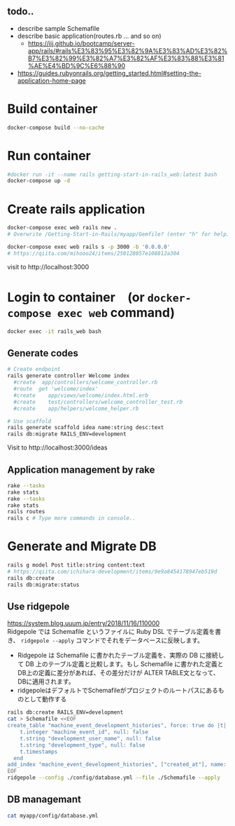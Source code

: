 ## todo..
- describe sample Schemafile
- describe basic application(routes.rb ... and so on)
  - https://iij.github.io/bootcamp/server-app/rails/#rails%E3%83%95%E3%82%9A%E3%83%AD%E3%82%B7%E3%82%99%E3%82%A7%E3%82%AF%E3%83%88%E3%81%AE%E4%BD%9C%E6%88%90
- https://guides.rubyonrails.org/getting_started.html#setting-the-application-home-page

# Build container
```sh
docker-compose build --no-cache
```
# Run container
```sh
#docker run -it --name rails getting-start-in-rails_web:latest bash
docker-compose up -d
```
# Create rails application
```sh
docker-compose exec web rails new .
# Overwrite /Getting-Start-in-Rails/myapp/Gemfile? (enter "h" for help) [Ynaqdhm] n

docker-compose exec web rails s -p 3000 -b '0.0.0.0'
# https://qiita.com/mihooo24/items/250128057e108812a304
```
visit to http://localhost:3000

# Login to container　(or `docker-compose exec web` command)
```sh
docker exec -it rails_web bash
```
## Generate codes
```sh
# Create endpoint
rails generate controller Welcome index
  #create  app/controllers/welcome_controller.rb
  #route  get 'welcome/index'
  #create    app/views/welcome/index.html.erb
  #create    test/controllers/welcome_controller_test.rb
  #create    app/helpers/welcome_helper.rb

# Use scaffold
rails generate scaffold idea name:string desc:text
rails db:migrate RAILS_ENV=development
```
Visit to http://localhost:3000/ideas
## Application management by rake
```sh
rake --tasks
rake stats
rake --tasks
rake stats
rails routes
rails c # Type more commands in console..
```

# Generate and Migrate DB
```sh
rails g model Post title:string content:text
# https://qiita.com/ichihara-development/items/9e9a8454178947eb519d
rails db:create
rails db:migrate:status
```
## Use ridgepole
https://system.blog.uuum.jp/entry/2018/11/16/110000  
Ridgepole では Schemafile というファイルに Ruby DSL でテーブル定義を書き、 `ridgepole --apply` コマンドでそれをデータベースに反映します。
- Ridgepole は Schemafile に書かれたテーブル定義を、実際の DB に接続して DB 上のテーブル定義と比較します。もし Schemafile に書かれた定義と DB上の定義に差分があれば、その差分だけが ALTER TABLE文となって、DBに適用されます。
- ridgepoleはデフォルトでSchemafileがプロジェクトのルートパスにあるものとして動作する
```sh
rails db:create RAILS_ENV=development
cat > Schemafile <<EOF
create_table "machine_event_development_histories", force: true do |t|
    t.integer "machine_event_id", null: false
    t.string "development_user_name", null: false
    t.string "development_type", null: false
    t.timestamps
  end
add_index "machine_event_development_histories", ["created_at"], name: "machine_event_development_histories_from_created_at", using: "btree"
EOF
ridgepole --config ./config/database.yml --file ./Schemafile --apply
```
## DB managemant
```sh
cat myapp/config/database.yml
```
